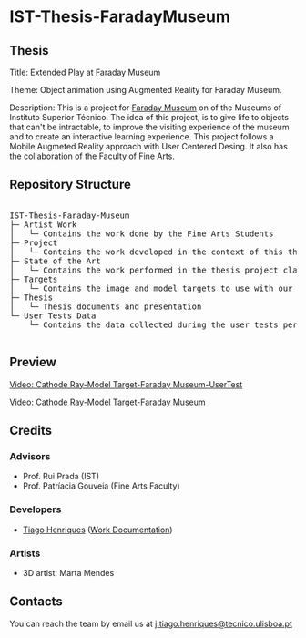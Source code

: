 # IST-Thesis-FaradayMuseum

## Thesis

Title: Extended Play at Faraday Museum

Theme: Object animation using Augmented Reality for Faraday Museum.

Description: This is a project for [Faraday Museum](https://tecnico.ulisboa.pt/pt/tag/museu-faraday/) on of the Museums of Instituto Superior Técnico.
The idea of this project, is to give life to objects that can't be intractable, to improve the visiting experience of the museum and to create an interactive learning experience. This project follows a Mobile Augmeted Reality approach with User Centered Desing. It also has the collaboration of the Faculty of Fine Arts.

## Repository  Structure

<pre>
	
IST-Thesis-Faraday-Museum
├─ Artist Work
│	└─ Contains the work done by the Fine Arts Students
├─ Project
│	└─ Contains the work developed in the context of this thesis
├─ State of the Art
│	└─ Contains the work performed in the thesis project class
├─ Targets
│	└─ Contains the image and model targets to use with our app
├─ Thesis
│	└─ Thesis documents and presentation
└─ User Tests Data
	└─ Contains the data collected during the user tests performed

</pre>

## Preview

[Video: Cathode Ray-Model Target-Faraday Museum-UserTest](https://youtu.be/jrUf_wBCiMk)

[Video: Cathode Ray-Model Target-Faraday Museum](https://youtu.be/W8nbFDtOTLg)

## Credits

### Advisors
* Prof. Rui Prada (IST)
* Prof. Patríacia Gouveia (Fine Arts Faculty)

### Developers
* [Tiago Henriques](https://github.com/Toscan0) ([Work Documentation](https://github.com/Toscan0/IST-Thesis-FaradayMuseum/blob/main/Project/Technical%20Report.pdf))

### Artists
* 3D artist: Marta Mendes

## Contacts

You can reach the team by email us at j.tiago.henriques@tecnico.ulisboa.pt

